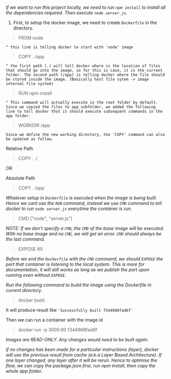 _If we want to run this project locally, we need to run `npm install` to install all the dependencies required. Then execute `node server.js`._

1. First, to setup the docker image, we need to create `Dockerfile` in the directory.

> FROM node

`^ this line is telling docker to start with 'node' image`

> COPY . /app

`^ the first path (.) will tell docker where is the location of files that should go into the image, so for this is case, it is the current folder. The second path (/app) is telling docker where the file should be stored inside the image. (Basically host file sytem -> image internal file system)`

> RUN npm install

`^ This command will actually execute in the root folder by default. Since we copied the files to app subfolder, we added the following line to tell docker that it should execute subsequent commands in the app folder.`

> WORKDIR /app

`Since we define the new working directory, the 'COPY' command can also be updated as follow.`

Relative Path

> COPY . ./

OR

Absolute Path

> COPY . /app

_Whatever setup in `Dockerfile` is executed when the image is being built.
Hence we cant use the `RUN` command, instead we use `CMD` command to tell docker to run `node server.js` everytime the container is run._

> CMD ["node", "server.js"]

_NOTE: If we don't specify a `CMD`, the `CMD` of the base image will be executed. With no base image and no `CMD`, we will get an error. `CMD` should always be the last command._


> EXPOSE 80

_Before we end the `Dockerfile` with the `CMD` command, we should `EXPOSE` the port that container is listening to the local system. This is more for documentation, it will still works as long as we publish the port upon running even without `EXPOSE`._

_Run the following command to build the image using the Dockerfile in current directory._
> docker build .

It will produce result like `'Successfully built f344968fad6f'`

Then we can run a container with the image id
> docker run -p 3000:80 f344968fad6f

_Images are READ-ONLY. Any changes would need to be built again._

_If no changes has been made for a particular instructions (layer), docker will use the previous result from cache (a.k.a Layer Based Architecture). If one layer changed, any layer after it will be rerun. Hence to optimise the flow, we can copy the package.json first, run npm install, then copy the whole app folder._